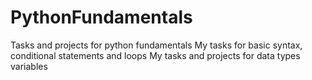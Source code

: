 # PythonFundamentals
 Tasks and projects for python fundamentals
My tasks for basic syntax, conditional statements and loops
My tasks and projects for data types variables 
